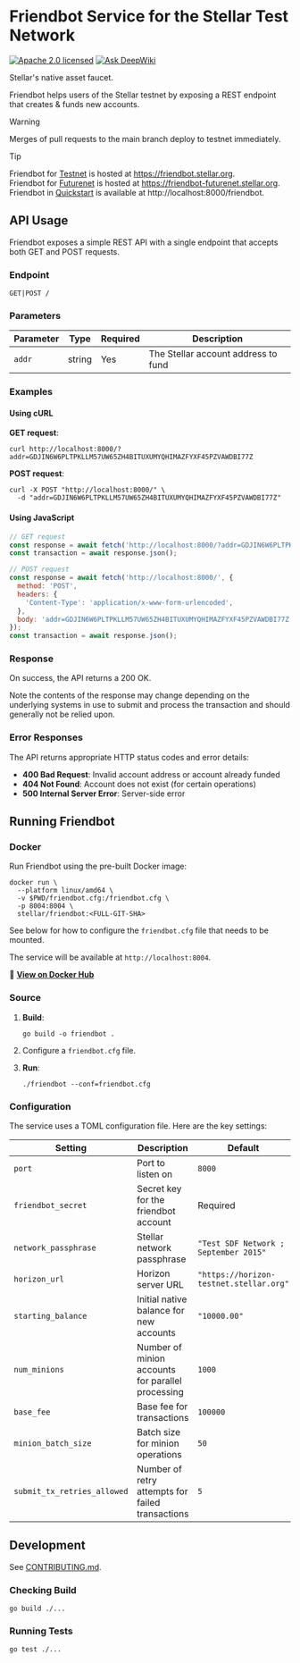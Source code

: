 # Friendbot Service for the Stellar Test Network

[![Apache 2.0 licensed](https://img.shields.io/badge/license-apache%202.0-blue.svg)](LICENSE)
[![Ask DeepWiki](https://deepwiki.com/badge.svg)](https://deepwiki.com/stellar/quickstart)

Stellar's native asset faucet.

Friendbot helps users of the Stellar testnet by exposing a REST endpoint that creates & funds new accounts.

> [!WARNING]
>
> Merges of pull requests to the main branch deploy to testnet immediately.

> [!TIP]
> 
> Friendbot for [Testnet] is hosted at https://friendbot.stellar.org.  
> Friendbot for [Futurenet] is hosted at https://friendbot-futurenet.stellar.org.  
> Friendbot in [Quickstart] is available at http://localhost:8000/friendbot.  

[Testnet]: https://developers.stellar.org/docs/networks
[Futurenet]: https://developers.stellar.org/docs/networks
[Quickstart]: https://github.com/stellar/quickstart

## API Usage

Friendbot exposes a simple REST API with a single endpoint that accepts both GET and POST requests.

### Endpoint

```
GET|POST /
```

### Parameters


| Parameter | Type | Required | Description |
|-----------|------|----------|-------------|
| `addr` | string | Yes | The Stellar account address to fund |


### Examples

#### Using cURL

**GET request**:

```
curl http://localhost:8000/?addr=GDJIN6W6PLTPKLLM57UW65ZH4BITUXUMYQHIMAZFYXF45PZVAWDBI77Z
```

**POST request**:

```
curl -X POST "http://localhost:8000/" \
  -d "addr=GDJIN6W6PLTPKLLM57UW65ZH4BITUXUMYQHIMAZFYXF45PZVAWDBI77Z"
```

#### Using JavaScript

```javascript
// GET request
const response = await fetch('http://localhost:8000/?addr=GDJIN6W6PLTPKLLM57UW65ZH4BITUXUMYQHIMAZFYXF45PZVAWDBI77Z');
const transaction = await response.json();

// POST request
const response = await fetch('http://localhost:8000/', {
  method: 'POST',
  headers: {
    'Content-Type': 'application/x-www-form-urlencoded',
  },
  body: 'addr=GDJIN6W6PLTPKLLM57UW65ZH4BITUXUMYQHIMAZFYXF45PZVAWDBI77Z'
});
const transaction = await response.json();
```

### Response

On success, the API returns a 200 OK.

Note the contents of the response may change depending on the underlying
systems in use to submit and process the transaction and should generally not
be relied upon.

### Error Responses

The API returns appropriate HTTP status codes and error details:

- **400 Bad Request**: Invalid account address or account already funded
- **404 Not Found**: Account does not exist (for certain operations)
- **500 Internal Server Error**: Server-side error

## Running Friendbot

### Docker

Run Friendbot using the pre-built Docker image:

```
docker run \
  --platform linux/amd64 \
  -v $PWD/friendbot.cfg:/friendbot.cfg \
  -p 8004:8004 \
  stellar/friendbot:<FULL-GIT-SHA>
```

See below for how to configure the `friendbot.cfg` file that needs to be mounted.

The service will be available at `http://localhost:8004`.

🔗 **[View on Docker Hub](https://hub.docker.com/r/stellar/friendbot)**

### Source

1. **Build**:
   ```
   go build -o friendbot .
   ```

2. Configure a `friendbot.cfg` file.

3. **Run**:
   ```
   ./friendbot --conf=friendbot.cfg
   ```

### Configuration

The service uses a TOML configuration file. Here are the key settings:

| Setting | Description | Default |
|---------|-------------|---------|
| `port` | Port to listen on | `8000` |
| `friendbot_secret` | Secret key for the friendbot account | Required |
| `network_passphrase` | Stellar network passphrase | `"Test SDF Network ; September 2015"` |
| `horizon_url` | Horizon server URL | `"https://horizon-testnet.stellar.org"` |
| `starting_balance` | Initial native balance for new accounts | `"10000.00"` |
| `num_minions` | Number of minion accounts for parallel processing | `1000` |
| `base_fee` | Base fee for transactions | `100000` |
| `minion_batch_size` | Batch size for minion operations | `50` |
| `submit_tx_retries_allowed` | Number of retry attempts for failed transactions | `5` |


## Development

See [CONTRIBUTING.md].

[CONTRIBUTING.md]: ./CONTRIBUTING.md

### Checking Build

```
go build ./...
```

### Running Tests

```
go test ./...
```
